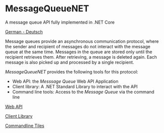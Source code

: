 # MessageQueueNET

A message queue API fully implemented in .NET Core

[German - Deutsch](./doc/README_de.md)

Message queues provide an asynchronous communication protocol, where the sender and recipient of messages do not interact with the message queue at the same time.
Messages in the queue are stored only until the recipient retrieves them. After retrieving, a message is deleted again.
Each message is also picked up and processed by a single recipient.

*MessageQueueNET* provides the following tools for this protocol:

* Web API: the *Messsage Queue* Web API Application
* Client library: A .NET Standard Library to interact with the API
* Command line tools: Access to the *Message Queue* via the command line

[Web API](./doc/api/api_en.md)

[Client Library](./doc/client/client_en.md)

[Commandline Tiles](./doc/console/tools_en.md)